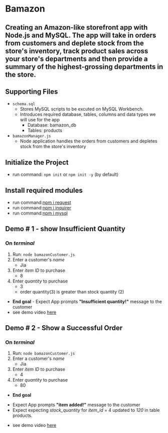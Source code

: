 # Bamazon
## Creating an Amazon-like storefront app with Node.js and MySQL. The app will take in orders from customers and deplete stock from the store's inventory, track product sales across your store's departments and then provide a summary of the highest-grossing departments in the store.

## Supporting Files
* `schema.sql`
    - Stores MySQL scripts to be excuted on MySQL Workbench.
    - Introduces required database, tables, columns and data types we will use for the app
        * Database: bamazon_db
        * Tables: products
* `bamazonManager.js`
    - Node application handles the orders from customers and depletes stock from the store's inventory

## Initialize the Project
* run command: `npm init` or `npm init -y` (by default)

## Install required modules
* run command:[npm i request](https://www.npmjs.com/package/request)
* run command:[npm i inquirer](https://www.npmjs.com/package/inquirer/v/5.0.1)
* run command:[npm i mysql](https://www.npmjs.com/package/mysql)


## Demo # 1 - show Insufficient Quantity
### On *terminal* 
1. Run: `node bamazonCustomer.js`
2. Enter a customer's *name*
    - Jia
3. Enter *item ID* to purchase
    - 8
4. Enter *quantity* to purchase
    - 3
    * order quantity(3) is greater than stock quantity (2)
* **End goal** - Expect App prompts **"Insufficient quantity!"** message to the customer
* see demo video [here](chrome-extension://mmeijimgabbpbgpdklnllpncmdofkcpn/app.html#/files/f034703b-6639-4321-y1c1-55b71fea8929)

## Demo # 2 - Show a Successful Order
### On *terminal* 
1. Run: `node bamazonCustomer.js`
2. Enter a customer's *name*
    - Jia
3. Enter *item ID* to purchase
    - 4
4. Enter *quantity* to purchase
    - 80
* **End goal** 
- Expect App prompts **"item added!"** message to the customer
- Expect expecting *stock_quantity* for *item_id* = 4 updated to *120* in table products.
* see demo video [here](chrome-extension://mmeijimgabbpbgpdklnllpncmdofkcpn/app.html#/files/9ec038e8-14f4-48db-y156-9b9d2a6d7133)